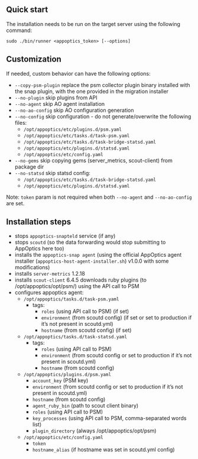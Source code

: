 ## Quick start
The installation needs to be run on the target server using the following command:

	sudo ./bin/runner <appoptics_token> [--options]

## Customization
If needed, custom behavior can have the following options:

  * `--copy-psm-plugin`
replace the psm collector plugin binary installed with the snap plugin, with the one provided in the migration installer
  * `--no-plugin`
skip plugins from API
  * `--no-agent`
skip AO agent installation
  * `--no-ao-config`
skip AO configuration generation
  * `--no-config`
skip configuration - do not generate/overwrite the following files:
    * `/opt/appoptics/etc/plugins.d/psm.yaml`
    * `/opt/appoptics/etc/tasks.d/task-psm.yaml`
    * `/opt/appoptics/etc/tasks.d/task-bridge-statsd.yaml`
    * `/opt/appoptics/etc/plugins.d/statsd.yaml`
    * `/opt/appoptics/etc/config.yaml`
  * `--no-gems`
skip copying gems (server_metrics, scout-client) from package dir
  * `--no-statsd`
skip statsd config:
    * `/opt/appoptics/etc/tasks.d/task-bridge-statsd.yaml`
    * `/opt/appoptics/etc/plugins.d/statsd.yaml`

Note: `token` param is not required when both `--no-agent` and `--no-ao-config` are set.

## Installation steps
  * stops `appoptics-snapteld` service (if any)
  * stops `scoutd` (so the data forwarding would stop submitting to AppOptics here too)
  * installs the `appoptics-snap agent` (using the official AppOptics agent installer (`appoptics-host-agent-installer.sh`) v1.0.0 with some modifications)
  * installs `server-metrics` 1.2.18
  * installs `scout-client` 6.4.5
downloads ruby plugins (to /opt/appoptics/opt/psm/) using the API call to PSM
  * configures appoptics agent:
    * `/opt/appoptics/tasks.d/task-psm.yaml`
      * tags:
         * `roles` (using API call to PSM) (if set)
         * `environment` (from scoutd config) (if set or set to production if it’s not present in scoutd.yml)
         * `hostname` (from scoutd config) (if set)
    * `/opt/appoptics/tasks.d/task-statsd.yaml`
      * tags:
         * `roles` (using API call to PSM)
         * `environment` (from scoutd config or set to production if it’s not present in scoutd.yml)
         * `hostname` (from scoutd config)
    * `/opt/appoptics/plugins.d/psm.yaml`
      * `account_key` (PSM key)
      * `environment` (from scoutd config or set to production if it’s not present in scoutd.yml)
      * `hostname` (from scoutd config)
      * `agent_ruby_bin` (path to scout client binary)
      * `roles` (using API call to PSM)
      * `key_processes` (using API call to PSM, comma-separated words list)
      * `plugin_directory` (always /opt/appoptics/opt/psm)
    * `/opt/appoptics/etc/config.yaml`
      * `token`
      * `hostname_alias` (if hostname was set in scoutd.yml config)
